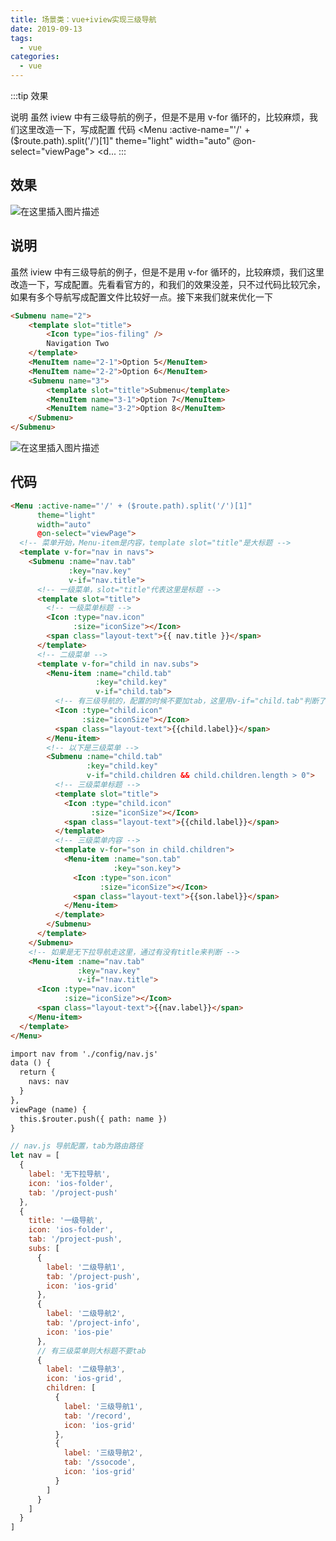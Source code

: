 ```yaml
---
title: 场景类：vue+iview实现三级导航
date: 2019-09-13
tags:
  - vue
categories:
  - vue
---
```


:::tip
效果

说明
虽然 iview 中有三级导航的例子，但是不是用 v-for 循环的，比较麻烦，我们这里改造一下，写成配置
代码
&lt;Menu :active-name="'/' + ($route.path).split('/')[1]"
      theme="light"
      width="auto"
      @on-select="viewPage"&gt;
  &lt;d...
:::

<!-- more -->

## 效果
![在这里插入图片描述](https://img-blog.csdnimg.cn/20190913141945174.png?x-oss-process=image/watermark,type_ZmFuZ3poZW5naGVpdGk,shadow_10,text_aHR0cHM6Ly9ibG9nLmNzZG4ubmV0L3dlaXhpbl80Mzk3MjQzNw==,size_16,color_FFFFFF,t_70)
## 说明
虽然 iview 中有三级导航的例子，但是不是用 v-for 循环的，比较麻烦，我们这里改造一下，写成配置。先看看官方的，和我们的效果没差，只不过代码比较冗余，如果有多个导航写成配置文件比较好一点。接下来我们就来优化一下
```html
<Submenu name="2">
    <template slot="title">
        <Icon type="ios-filing" />
        Navigation Two
    </template>
    <MenuItem name="2-1">Option 5</MenuItem>
    <MenuItem name="2-2">Option 6</MenuItem>
    <Submenu name="3">
        <template slot="title">Submenu</template>
        <MenuItem name="3-1">Option 7</MenuItem>
        <MenuItem name="3-2">Option 8</MenuItem>
    </Submenu>
</Submenu>
```
![在这里插入图片描述](https://img-blog.csdnimg.cn/20190913152855704.png?x-oss-process=image/watermark,type_ZmFuZ3poZW5naGVpdGk,shadow_10,text_aHR0cHM6Ly9ibG9nLmNzZG4ubmV0L3dlaXhpbl80Mzk3MjQzNw==,size_16,color_FFFFFF,t_70)
## 代码
```html
<Menu :active-name="'/' + ($route.path).split('/')[1]"
      theme="light"
      width="auto"
      @on-select="viewPage">
  <!-- 菜单开始，Menu-item是内容，template slot="title"是大标题 -->
  <template v-for="nav in navs">
    <Submenu :name="nav.tab"
             :key="nav.key"
             v-if="nav.title">
      <!-- 一级菜单，slot="title"代表这里是标题 -->
      <template slot="title">
        <!-- 一级菜单标题 -->
        <Icon :type="nav.icon"
              :size="iconSize"></Icon>
        <span class="layout-text">{{ nav.title }}</span>
      </template>
      <!-- 二级菜单 -->
      <template v-for="child in nav.subs">
        <Menu-item :name="child.tab"
                   :key="child.key"
                   v-if="child.tab">
          <!-- 有三级导航的，配置的时候不要加tab，这里用v-if="child.tab"判断了一下，否则会出现二级菜单有两个三级菜单 -->
          <Icon :type="child.icon"
                :size="iconSize"></Icon>
          <span class="layout-text">{{child.label}}</span>
        </Menu-item>
        <!-- 以下是三级菜单 -->
        <Submenu :name="child.tab"
                 :key="child.key"
                 v-if="child.children && child.children.length > 0">
          <!-- 三级菜单标题 -->
          <template slot="title">
            <Icon :type="child.icon"
                  :size="iconSize"></Icon>
            <span class="layout-text">{{child.label}}</span>
          </template>
          <!-- 三级菜单内容 -->
          <template v-for="son in child.children">
            <Menu-item :name="son.tab"
                       :key="son.key">
              <Icon :type="son.icon"
                    :size="iconSize"></Icon>
              <span class="layout-text">{{son.label}}</span>
            </Menu-item>
          </template>
        </Submenu>
      </template>
    </Submenu>
    <!-- 如果是无下拉导航走这里，通过有没有title来判断 -->
    <Menu-item :name="nav.tab"
               :key="nav.key"
               v-if="!nav.title">
      <Icon :type="nav.icon"
            :size="iconSize"></Icon>
      <span class="layout-text">{{nav.label}}</span>
    </Menu-item>
  </template>
</Menu>

import nav from './config/nav.js'
data () {
  return {
    navs: nav
  }
},
viewPage (name) {
  this.$router.push({ path: name })
}
```
```javascript
// nav.js 导航配置，tab为路由路径
let nav = [
  {
    label: '无下拉导航',
    icon: 'ios-folder',
    tab: '/project-push'
  },
  {
    title: '一级导航',
    icon: 'ios-folder',
    tab: '/project-push',
    subs: [
      {
        label: '二级导航1',
        tab: '/project-push',
        icon: 'ios-grid'
      },
      {
        label: '二级导航2',
        tab: '/project-info',
        icon: 'ios-pie'
      },
      // 有三级菜单则大标题不要tab
      {
        label: '二级导航3',
        icon: 'ios-grid',
        children: [
          {
            label: '三级导航1',
            tab: '/record',
            icon: 'ios-grid'
          },
          {
            label: '三级导航2',
            tab: '/ssocode',
            icon: 'ios-grid'
          }
        ]
      }
    ]
  }
]
```
